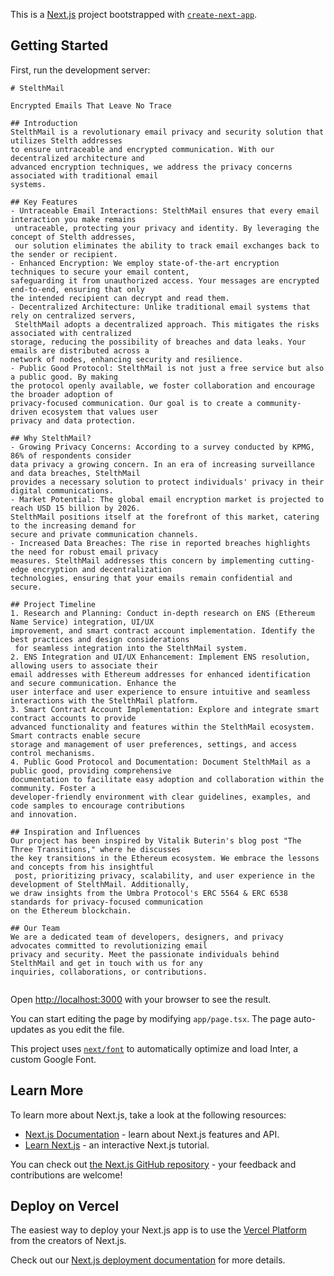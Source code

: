 This is a [Next.js](https://nextjs.org/) project bootstrapped with [`create-next-app`](https://github.com/vercel/next.js/tree/canary/packages/create-next-app).

## Getting Started

First, run the development server:

```
# StelthMail

Encrypted Emails That Leave No Trace

## Introduction
StelthMail is a revolutionary email privacy and security solution that utilizes Stelth addresses 
to ensure untraceable and encrypted communication. With our decentralized architecture and 
advanced encryption techniques, we address the privacy concerns associated with traditional email 
systems.

## Key Features
- Untraceable Email Interactions: StelthMail ensures that every email interaction you make remains
 untraceable, protecting your privacy and identity. By leveraging the concept of Stelth addresses,
 our solution eliminates the ability to track email exchanges back to the sender or recipient.
- Enhanced Encryption: We employ state-of-the-art encryption techniques to secure your email content, 
safeguarding it from unauthorized access. Your messages are encrypted end-to-end, ensuring that only 
the intended recipient can decrypt and read them.
- Decentralized Architecture: Unlike traditional email systems that rely on centralized servers,
 StelthMail adopts a decentralized approach. This mitigates the risks associated with centralized 
storage, reducing the possibility of breaches and data leaks. Your emails are distributed across a 
network of nodes, enhancing security and resilience.
- Public Good Protocol: StelthMail is not just a free service but also a public good. By making 
the protocol openly available, we foster collaboration and encourage the broader adoption of 
privacy-focused communication. Our goal is to create a community-driven ecosystem that values user 
privacy and data protection.

## Why StelthMail?
- Growing Privacy Concerns: According to a survey conducted by KPMG, 86% of respondents consider 
data privacy a growing concern. In an era of increasing surveillance and data breaches, StelthMail 
provides a necessary solution to protect individuals' privacy in their digital communications.
- Market Potential: The global email encryption market is projected to reach USD 15 billion by 2026. 
StelthMail positions itself at the forefront of this market, catering to the increasing demand for 
secure and private communication channels.
- Increased Data Breaches: The rise in reported breaches highlights the need for robust email privacy 
measures. StelthMail addresses this concern by implementing cutting-edge encryption and decentralization 
technologies, ensuring that your emails remain confidential and secure.

## Project Timeline
1. Research and Planning: Conduct in-depth research on ENS (Ethereum Name Service) integration, UI/UX 
improvement, and smart contract account implementation. Identify the best practices and design considerations
 for seamless integration into the StelthMail system.
2. ENS Integration and UI/UX Enhancement: Implement ENS resolution, allowing users to associate their 
email addresses with Ethereum addresses for enhanced identification and secure communication. Enhance the 
user interface and user experience to ensure intuitive and seamless interactions with the StelthMail platform.
3. Smart Contract Account Implementation: Explore and integrate smart contract accounts to provide 
advanced functionality and features within the StelthMail ecosystem. Smart contracts enable secure 
storage and management of user preferences, settings, and access control mechanisms.
4. Public Good Protocol and Documentation: Document StelthMail as a public good, providing comprehensive 
documentation to facilitate easy adoption and collaboration within the community. Foster a 
developer-friendly environment with clear guidelines, examples, and code samples to encourage contributions 
and innovation.

## Inspiration and Influences
Our project has been inspired by Vitalik Buterin's blog post "The Three Transitions," where he discusses 
the key transitions in the Ethereum ecosystem. We embrace the lessons and concepts from his insightful
 post, prioritizing privacy, scalability, and user experience in the development of StelthMail. Additionally, 
we draw insights from the Umbra Protocol's ERC 5564 & ERC 6538 standards for privacy-focused communication 
on the Ethereum blockchain.

## Our Team
We are a dedicated team of developers, designers, and privacy advocates committed to revolutionizing email 
privacy and security. Meet the passionate individuals behind StelthMail and get in touch with us for any 
inquiries, collaborations, or contributions.


```

Open [http://localhost:3000](http://localhost:3000) with your browser to see the result.

You can start editing the page by modifying `app/page.tsx`. The page auto-updates as you edit the file.

This project uses [`next/font`](https://nextjs.org/docs/basic-features/font-optimization) to automatically optimize and load Inter, a custom Google Font.

## Learn More

To learn more about Next.js, take a look at the following resources:

- [Next.js Documentation](https://nextjs.org/docs) - learn about Next.js features and API.
- [Learn Next.js](https://nextjs.org/learn) - an interactive Next.js tutorial.

You can check out [the Next.js GitHub repository](https://github.com/vercel/next.js/) - your feedback and contributions are welcome!

## Deploy on Vercel

The easiest way to deploy your Next.js app is to use the [Vercel Platform](https://vercel.com/new?utm_medium=default-template&filter=next.js&utm_source=create-next-app&utm_campaign=create-next-app-readme) from the creators of Next.js.

Check out our [Next.js deployment documentation](https://nextjs.org/docs/deployment) for more details.
